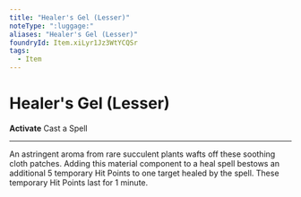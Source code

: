 ```yaml
---
title: "Healer's Gel (Lesser)"
noteType: ":luggage:"
aliases: "Healer's Gel (Lesser)"
foundryId: Item.xiLyr1Jz3WtYCQSr
tags:
  - Item
---
```


# Healer's Gel (Lesser)

**Activate** Cast a Spell

* * *

An astringent aroma from rare succulent plants wafts off these soothing cloth patches. Adding this material component to a heal spell bestows an additional 5 temporary Hit Points to one target healed by the spell. These temporary Hit Points last for 1 minute.



